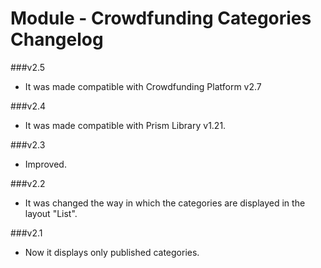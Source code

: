 Module - Crowdfunding Categories Changelog
===========================================

###v2.5
* It was made compatible with Crowdfunding Platform v2.7

###v2.4
* It was made compatible with Prism Library v1.21.

###v2.3
* Improved.

###v2.2
* It was changed the way in which the categories are displayed in the layout "List".

###v2.1
* Now it displays only published categories.